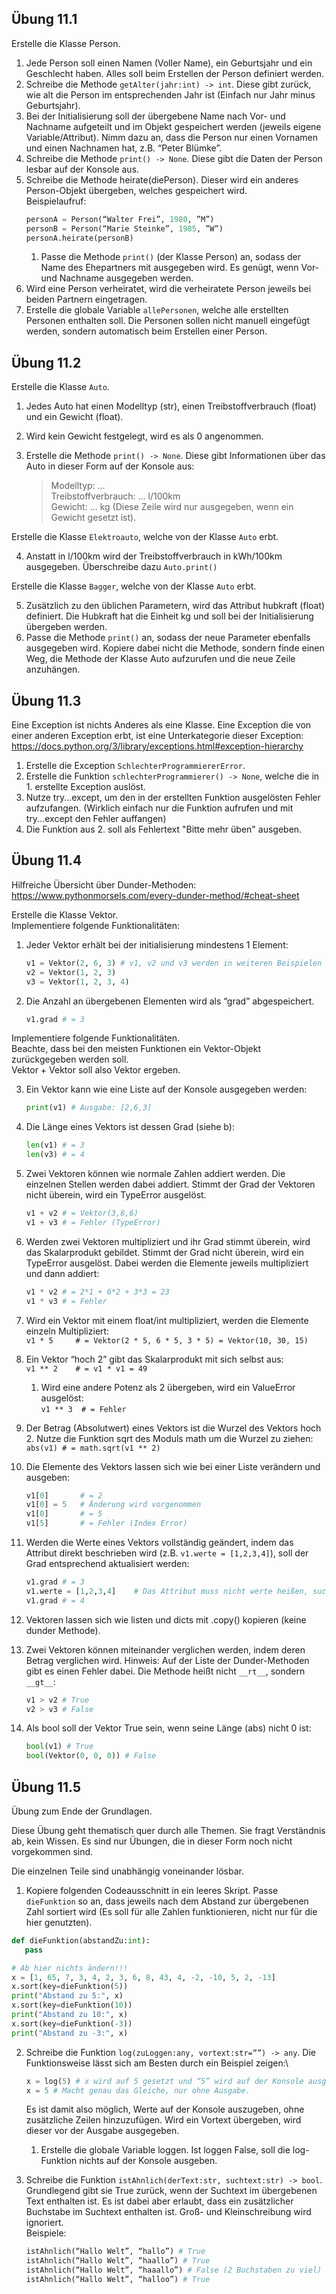 
## Übung 11.1

Erstelle die Klasse Person.

1. Jede Person soll einen Namen (Voller Name), ein Geburtsjahr und ein Geschlecht haben. Alles soll beim Erstellen der Person definiert werden.
2. Schreibe die Methode `getAlter(jahr:int) -> int`. Diese gibt zurück, wie alt die Person im entsprechenden Jahr ist (Einfach nur Jahr minus Geburtsjahr).
3. Bei der Initialisierung soll der übergebene Name nach Vor- und Nachname aufgeteilt und im Objekt gespeichert werden (jeweils eigene Variable/Attribut). Nimm dazu an, dass die Person nur einen Vornamen und einen Nachnamen hat, z.B. “Peter Blümke”. 
4. Schreibe die Methode `print() -> None`. Diese gibt die Daten der Person lesbar auf der Konsole aus.
5. Schreibe die Methode heirate(diePerson). Dieser wird ein anderes Person-Objekt übergeben, welches gespeichert wird.\
Beispielaufruf:
    ```py
    personA = Person(“Walter Frei”, 1980, ”M”)
    personB = Person(“Marie Steinke”, 1985, ”W”)
    personA.heirate(personB)
    ```
   1. Passe die Methode `print()` (der Klasse Person) an, sodass der Name des Ehepartners mit ausgegeben wird. Es genügt, 
   wenn Vor- und Nachname ausgegeben werden.
6. Wird eine Person verheiratet, wird die verheiratete Person jeweils bei beiden Partnern eingetragen.
7. Erstelle die globale Variable `allePersonen`, welche alle erstellten Personen enthalten soll. Die Personen sollen nicht manuell eingefügt werden, sondern automatisch beim Erstellen einer Person.


## Übung 11.2

Erstelle die Klasse `Auto`.

1. Jedes Auto hat einen Modelltyp (str), einen Treibstoffverbrauch (float) und ein Gewicht (float).
2. Wird kein Gewicht festgelegt, wird es als 0 angenommen.
3. Erstelle die Methode `print() -> None`. Diese gibt Informationen über das Auto in dieser Form auf der Konsole aus:

    >Modelltyp: …\
    Treibstoffverbrauch: … l/100km\
    Gewicht: … kg (Diese Zeile wird nur ausgegeben, wenn ein Gewicht gesetzt ist).

Erstelle die Klasse `Elektroauto`, welche von der Klasse `Auto` erbt.

4. Anstatt in l/100km wird der Treibstoffverbrauch in kWh/100km ausgegeben. 
Überschreibe dazu `Auto.print()`

Erstelle die Klasse `Bagger`, welche von der Klasse `Auto` erbt.

5. Zusätzlich zu den üblichen Parametern, wird das Attribut hubkraft (float) definiert. 
Die Hubkraft hat die Einheit kg und soll bei der Initialisierung übergeben werden.
6. Passe die Methode `print()` an, sodass der neue Parameter ebenfalls ausgegeben wird. 
Kopiere dabei nicht die Methode, sondern finde einen Weg, die Methode der Klasse Auto aufzurufen und die neue Zeile anzuhängen.


## Übung 11.3

Eine Exception ist nichts Anderes als eine Klasse. 
Eine Exception die von einer anderen Exception erbt, ist eine Unterkategorie dieser Exception: 
https://docs.python.org/3/library/exceptions.html#exception-hierarchy

1. Erstelle die Exception `SchlechterProgrammiererError`.
2. Erstelle die Funktion `schlechterProgrammierer() -> None`, welche die in 1. erstellte
Exception auslöst.
3. Nutze try...except, um den in der erstellten Funktion ausgelösten Fehler aufzufangen.
   (Wirklich einfach nur die Funktion aufrufen und mit try...except den Fehler auffangen)
4. Die Funktion aus 2. soll als Fehlertext "Bitte mehr üben" ausgeben.

## Übung 11.4

Hilfreiche Übersicht über Dunder-Methoden: https://www.pythonmorsels.com/every-dunder-method/#cheat-sheet

Erstelle die Klasse Vektor.\
Implementiere folgende Funktionalitäten:

1. Jeder Vektor erhält bei der initialisierung mindestens 1 Element:
    ```py
    v1 = Vektor(2, 6, 3) # v1, v2 und v3 werden in weiteren Beispielen genutzt
    v2 = Vektor(1, 2, 3)
    v3 = Vektor(1, 2, 3, 4)
    ```

2. Die Anzahl an übergebenen Elementen wird als “grad” abgespeichert.
    ```py
    v1.grad # = 3
    ```

Implementiere folgende Funktionalitäten.\
Beachte, dass bei den meisten Funktionen ein Vektor-Objekt zurückgegeben werden soll.\
Vektor + Vektor soll also Vektor ergeben.

3. Ein Vektor kann wie eine Liste auf der Konsole ausgegeben werden:
    ```py
    print(v1) # Ausgabe: [2,6,3]
    ```

4. Die Länge eines Vektors ist dessen Grad (siehe b):
    ```py
    len(v1) # = 3
    len(v3) # = 4
    ```

5. Zwei Vektoren können wie normale Zahlen addiert werden. Die einzelnen Stellen werden dabei addiert. Stimmt der Grad der Vektoren nicht überein, wird ein TypeError ausgelöst.
    ```py
    v1 + v2 # = Vektor(3,8,6)
    v1 + v3 # = Fehler (TypeError)
    ```

6. Werden zwei Vektoren multipliziert und ihr Grad stimmt überein, wird das Skalarprodukt gebildet. Stimmt der Grad nicht überein, wird ein TypeError ausgelöst. Dabei werden die Elemente jeweils multipliziert und dann addiert:
    ```py
    v1 * v2 # = 2*1 + 6*2 + 3*3 = 23
    v1 * v3 # = Fehler
    ```

7. Wird ein Vektor mit einem float/int multipliziert, werden die Elemente einzeln Multipliziert:\
`v1 * 5 	# = Vektor(2 * 5, 6 * 5, 3 * 5) = Vektor(10, 30, 15)`
8. Ein Vektor “hoch 2” gibt das Skalarprodukt mit sich selbst aus:\
`v1 ** 2 	# = v1 * v1 = 49`
   1. Wird eine andere Potenz als 2 übergeben, wird ein ValueError ausgelöst:\
   `v1 ** 3	 # = Fehler`
9. Der Betrag (Absolutwert) eines Vektors ist die Wurzel des Vektors hoch 2. Nutze die Funktion sqrt des Moduls math um die Wurzel zu ziehen:\
`abs(v1) # = math.sqrt(v1 ** 2)`
10. Die Elemente des Vektors lassen sich wie bei einer Liste verändern und ausgeben:
    ```py
    v1[0] 		# = 2
    v1[0] = 5 	# Änderung wird vorgenommen
    v1[0] 		# = 5
    v1[5] 		# = Fehler (Index Error)
    ```
11. Werden die Werte eines Vektors vollständig geändert, indem das Attribut direkt
beschrieben wird (z.B. `v1.werte = [1,2,3,4]`), soll der Grad entsprechend aktualisiert werden:
    ```py
    v1.grad # = 3
    v1.werte = [1,2,3,4]    # Das Attribut muss nicht werte heißen, such dir den Namen aus
    v1.grad # = 4
    ```
12. Vektoren lassen sich wie listen und dicts mit .copy() kopieren (keine dunder Methode).
13. Zwei Vektoren können miteinander verglichen werden, indem deren Betrag verglichen wird. 
Hinweis: Auf der Liste der Dunder-Methoden gibt es einen Fehler dabei. 
Die Methode heißt nicht `__rt__`, sondern `__gt__`:
    ```py
    v1 > v2 # True
    v2 > v3 # False
    ```
14. Als bool soll der Vektor True sein, wenn seine Länge (abs) nicht 0 ist:
    ```py
    bool(v1) # True
    bool(Vektor(0, 0, 0)) # False
    ```

## Übung 11.5
Übung zum Ende der Grundlagen.

Diese Übung geht thematisch quer durch alle Themen. 
Sie fragt Verständnis ab, kein Wissen. 
Es sind nur Übungen, die in dieser Form noch nicht vorgekommen sind.

Die einzelnen Teile sind unabhängig voneinander lösbar.

1. Kopiere folgenden Codeausschnitt in ein leeres Skript. Passe `dieFunktion` so an, 
dass jeweils nach dem Abstand zur übergebenen Zahl sortiert wird (Es soll für alle Zahlen 
funktionieren, nicht nur für die hier genutzten).
```py
def dieFunktion(abstandZu:int):
   pass

# Ab hier nichts ändern!!!
x = [1, 65, 7, 3, 4, 2, 3, 6, 8, 43, 4, -2, -10, 5, 2, -13]
x.sort(key=dieFunktion(5))
print("Abstand zu 5:", x)
x.sort(key=dieFunktion(10))
print("Abstand zu 10:", x)
x.sort(key=dieFunktion(-3))
print("Abstand zu -3:", x)
```

2. Schreibe die Funktion `log(zuLoggen:any, vortext:str=””) -> any`.
Die Funktionsweise lässt sich am Besten durch ein Beispiel zeigen:\
    ```py
    x = log(5) # x wird auf 5 gesetzt und “5” wird auf der Konsole ausgegeben.
    x = 5 # Macht genau das Gleiche, nur ohne Ausgabe.
    ```
    Es ist damit also möglich, Werte auf der Konsole auszugeben, ohne zusätzliche Zeilen hinzuzufügen.
    Wird ein Vortext übergeben, wird dieser vor der Ausgabe ausgegeben.

   1. Erstelle die globale Variable loggen. Ist loggen False, soll die log-Funktion nichts auf der Konsole ausgeben.
3. Schreibe die Funktion `istAhnlich(derText:str, suchtext:str) -> bool`. 
Grundlegend gibt sie True zurück, wenn der Suchtext im übergebenen Text enthalten ist. Es ist dabei aber erlaubt, dass ein zusätzlicher Buchstabe im Suchtext enthalten ist. Groß- und Kleinschreibung wird ignoriert.\
Beispiele:
    ```py
    istAhnlich(“Hallo Welt”, “hallo”) # True
    istAhnlich(“Hallo Welt”, “haallo”) # True
    istAhnlich(“Hallo Welt”, “haaallo”) # False (2 Buchstaben zu viel)
    istAhnlich(“Hallo Welt”, “halloo”) # True
    ```






